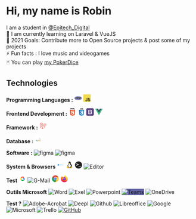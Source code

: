 # Hi, my name is Robin
I am a student in [@Epitech_Digital](https://www.epitech.eu/digital/)<br>
🌱 I am currently learning on Laravel & VueJS <br>
🥅 2021 Goals: Contribute more to Open Source projects & post some of my projects <br>
⚡ Fun facts : I love music and videogames <br>
🃏 You can play [my PokerDice](https://robin-44.github.io/PokerDice/)<br>

## Technologies

**Programming Languages :**
<img src="https://raw.githubusercontent.com/github/explore/ccc16358ac4530c6a69b1b80c7223cd2744dea83/topics/php/php.png" alt="php" width="20" height="20"/>
<img src="https://raw.githubusercontent.com/github/explore/80688e429a7d4ef2fca1e82350fe8e3517d3494d/topics/javascript/javascript.png" alt="javascript" width="20" height="20"/>

**Frontend Development :**
<img src="https://raw.githubusercontent.com/github/explore/80688e429a7d4ef2fca1e82350fe8e3517d3494d/topics/html/html.png" alt="html5" width="20" height="20"/>
<img src="https://raw.githubusercontent.com/github/explore/80688e429a7d4ef2fca1e82350fe8e3517d3494d/topics/css/css.png" alt="css3" width="20" height="20"/>
<img src="https://raw.githubusercontent.com/github/explore/80688e429a7d4ef2fca1e82350fe8e3517d3494d/topics/bootstrap/bootstrap.png" alt="bootstrap" width="20" height="20"/>
<img src="https://raw.githubusercontent.com/github/explore/80688e429a7d4ef2fca1e82350fe8e3517d3494d/topics/vue/vue.png" alt="vuejs" width="20" height="20"/>

**Framework :**
<img src="https://raw.githubusercontent.com/github/explore/56a826d05cf762b2b50ecbe7d492a839b04f3fbf/topics/laravel/laravel.png" alt="laravel" width="20" height="20"/>

**Database :**
<img src="https://raw.githubusercontent.com/github/explore/80688e429a7d4ef2fca1e82350fe8e3517d3494d/topics/mysql/mysql.png" alt="mysql" width="20" height="20"/>

**Software :**
<img src="https://www.vectorlogo.zone/logos/figma/figma-icon.svg" alt="figma" width="20" height="20"/>
<img src="https://www.vectorlogo.zone/logos/canva/canva-icon.svg" alt="figma" width="20" height="20"/>

**System & Browsers**
<img src="https://raw.githubusercontent.com/github/explore/80688e429a7d4ef2fca1e82350fe8e3517d3494d/topics/windows/windows.png" alt="Windows" width="20" height="20"/>
<img src="https://raw.githubusercontent.com/github/explore/80688e429a7d4ef2fca1e82350fe8e3517d3494d/topics/linux/linux.png" alt="Linux" width="20" height="20"/>
<img src="https://raw.githubusercontent.com/github/explore/d92924b1d925bb134e308bd29c9de6c302ed3beb/topics/terminal/terminal.png" alt="Terminal" width="20" height="20"/>
<img src="https://www.vectorlogo.zone/logo/preview.html?image=/logos/visualstudio_code/visualstudio_code-icon.svg" alt="Editor" width="20" height="20"/>

**Test**
<img src="https://raw.githubusercontent.com/github/explore/80688e429a7d4ef2fca1e82350fe8e3517d3494d/topics/google/google.png" alt="Google" width="20" height="20"/>
<img src="https://www.vectorlogo.zone/logos/gmail/gmail-icon.svg" alt="G-Mail" width="20" height="20"/>
<img src="https://raw.githubusercontent.com/github/explore/80688e429a7d4ef2fca1e82350fe8e3517d3494d/topics/chrome/chrome.png" alt="Chrome" width="20" height="20"/>
<img src="https://raw.githubusercontent.com/github/explore/728542e0d33f83720614f61923a9cb424264db23/topics/firefox/firefox.png" alt="Firefox" width="20" height="20"/>

**Outils Microsoft**
<img src="https://simpleicons.org/icons/microsoftword.svg" alt="Word" width="20" height="20"/>
<img src="https://simpleicons.org/icons/microsoftexcel.svg" alt="Exel" width="20" height="20"/>
<img src="https://simpleicons.org/icons/microsoftpowerpoint.svg" alt="Powerpoint" width="20" height="20"/>
<img src="https://simpleicons.org/icons/microsoftteams.svg" alt="Teams" width="20" height="20" style="background-color:#6264A7;"/>
<img src="https://simpleicons.org/icons/microsoftonedrive.svg" alt="OneDrive" width="20" height="20"/>


**Test ?**
<img src="https://www.vectorlogo.zone/util/preview.html?image=/logos/adobe_acrobat/adobe_acrobat-icon.svg" alt="Adobe-Acrobat" width="20" height="20"/>
<img src="https://www.vectorlogo.zone/util/preview.html?image=/logos/deepl/deepl-icon.svg" alt="Deepl" width="20" height="20"/>
<img src="https://www.vectorlogo.zone/util/preview.html?image=/logos/github/github-icon.svg" alt="Github" width="20" height="20"/>
<img src="https://www.vectorlogo.zone/util/preview.html?image=/logos/libreoffice/libreoffice-icon.svg" alt="Libreoffice" width="20" height="20"/>
<img src="https://www.vectorlogo.zone/util/preview.html?image=/logos/linkedin/linkedin-icon.svg" alt="Google" width="20" height="20"/>
<img src="https://www.vectorlogo.zone/util/preview.html?image=/logos/microsoft/microsoft-icon.svg" alt="Microsoft" width="20" height="20"/>
<img src="https://www.vectorlogo.zone/util/preview.html?image=/logos/trello/trello-icon.svg" alt="Trello" width="20" height="20"/>
[![GitHub](icons/github.png)](https://github.com/hussainweb)
